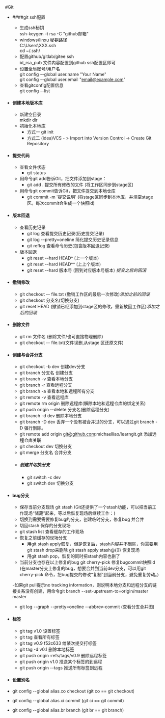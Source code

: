 #Git
 - ####git ssh配置
     - 生成ssh秘钥        
        ssh-keygen -t rsa -C "github邮箱" 
     - windows/linxu 秘钥路径       
        C:\Users\XXX\.ssh   
        cd ~/.ssh/ 
     - 配置github/gitlab/gitee ssh    
       id_rsa_pub 文件内容配置到github ssh配置区即可
     - 设置全局账号/用户名   
      git config --global user.name "Your Name"  
      git config --global user.email "email@example.com"    
     - 查看gitconfig配置信息   
      git config --list
 - #### 创建本地版本库
    - 新建空目录     
       mkdir dir
    - 初始化本地库    
       - 方式一 git init    
       - 方式二 (idea)VCS - > Import into Version Control -> Create Git Repository     
 - #### 提交代码
   - 查看文件状态
       - git status 
   - 用命令git add告诉Git，把文件添加到stage：
       - git add . 提交所有修改的文件 (将工作区同步到stage区)
   - 用命令git commit告诉Git，把文件提交到本地仓库
       - git commit -m '提交说明'  (将stage区同步到本地库，并清空stage区。每次commit会生成一个快照id) 
 - #### 版本回退
    - 查看历史记录 
       - git log  查看提交历史记录(历史提交记录)
       - git log --pretty=oneline 简化提交历史记录信息
       - git reflog 查看命令历史(包含版本回退记录)
    - 版本回退
       - git reset --hard HEAD^ (上一个版本)
       - git reset --hard HEAD^^ (上上个版本)
       - git reset --hard 版本号 (回到对应版本号版本)   *提交之后的回滚*
 - #### 撤销修改 
   - git checkout -- file.txt (撤销工作区的最后一次修改)*添加之前的回滚*
   - git checkout 分支名(切换分支)
   - git reset HEAD <file> (撤销已经添加到stage区的修改，重新放回工作区)*添加之后的回滚*
 - #### 删除文件
   - git rm 文件名 (删除文件/也可直接物理删除)
   - git checkout -- file.txt(文件误删,从stage 区还原文件) 
 - #### 创建与合并分支
   - git checkout -b dev 创建dev分支
   - git branch 分支名 创建分支
   - git branch -v 查看本地分支
   - git branch -r 查看远程分支
   - git branch -a 查看本地和远程所有分支
   - git remote -v 查看远程库
   - git remote rm origin 删除远程库(解除本地和远程仓库的绑定关系)
   - git push origin --delete 分支名(删除远程分支)
   - git branch -d dev 删除本地分支
   - git branch -D dev 丢弃一个没有被合并过的分支，可以通过git branch -D <name>强行删除。
   - git remote add origin git@github.com:michaelliao/learngit.git 添加远程仓库关联    
   - git checkout dev 切换分支
   - git merge 分支名 合并分支     
   - ##### 创建并切换分支
     - git switch -c dev
     - git switch dev 切换分支
 - #### bug分支
   - 保存当前分支现场
   git stash (Git还提供了一个stash功能，可以把当前工作现场“储藏”起来，等以后恢复现场后继续工作：)
   - 切换到需要需要修复bug的分支，创建临时分支，修复bug 并合并
   - 切回stash 保存的分支现场
   - git stash list 查看缓存的工作现场
   - 恢复之前缓存的现场分支
      - 用git stash apply恢复，但是恢复后，stash内容并不删除，你需要用git stash drop来删除
         git stash apply stash@{0} 恢复现场
      - 用git stash pop，恢复的同时把stash内容也删了  
   - 当前分支也存在以上修复的bug
     git cherry-pick 修复bugcommit快照id (在master分支上修复的bug，想要合并到当前dev分支，可以用git cherry-pick <commit>命令，把bug提交的修改“复制”到当前分支，避免重复劳动。)

   -如果git pull提示no tracking information，则说明本地分支和远程分支的链接关系没有创建，用命令git branch --set-upstream-to=origin/master master
   -  git log --graph --pretty=oneline --abbrev-commit (查看分支合并图)
   
 - #### 标签
   - git tag v1.0 设置标签
   - git tag 查看所有标签 
   - git tag v0.9 f52c633 给某次提交打标签
   - git tag -d v0.1 删除本地标签
   - git push origin :refs/tags/v0.9 删除远程标签
   - git push origin v1.0 推送某个标签的到远程
   - git push origin --tags 推送所有标签到远程
 - #### 设置别名
  - git config --global alias.co checkout (git co == git checkout)
  - git config --global alias.ci commit   (git ci == git commit)
  - git config --global alias.br branch   (git br == git branch)